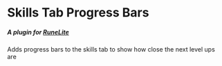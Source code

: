 # Skills Tab Progress Bars
##### A plugin for [RuneLite](https://runelite.net/)
Adds progress bars to the skills tab to show how close the next level ups are